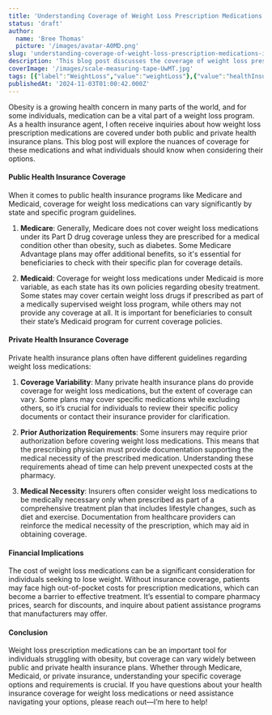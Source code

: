 ```yaml
---
title: 'Understanding Coverage of Weight Loss Prescription Medications in Health Insurance'
status: 'draft'
author:
  name: 'Bree Thomas'
  picture: '/images/avatar-A0MD.png'
slug: 'understanding-coverage-of-weight-loss-prescription-medications-in-health-insurance'
description: 'This blog post discusses the coverage of weight loss prescription medications under public health insurance (Medicare and Medicaid) and private health insurance, highlighting variability in coverage, prior authorization requirements, and the importance of understanding specific policy details.'
coverImage: '/images/scale-measuring-tape-UwMT.jpg'
tags: [{"label":"WeightLoss","value":"weightLoss"},{"value":"healthInsurance","label":"HealthInsurance"},{"label":"PrescriptionCoverage","value":"prescriptionCoverage"},{"label":"Medicare","value":"medicare"},{"label":"Medicaid","value":"medicaid"},{"label":"Obesity","value":"obesity"},{"label":"PrivateInsurance","value":"privateInsurance"},{"label":"HealthcareCosts","value":"healthcareCosts"}]
publishedAt: '2024-11-03T01:00:42.000Z'
---
```


Obesity is a growing health concern in many parts of the world, and for some individuals, medication can be a vital part of a weight loss program. As a health insurance agent, I often receive inquiries about how weight loss prescription medications are covered under both public and private health insurance plans. This blog post will explore the nuances of coverage for these medications and what individuals should know when considering their options.

#### **Public Health Insurance Coverage**

When it comes to public health insurance programs like Medicare and Medicaid, coverage for weight loss medications can vary significantly by state and specific program guidelines.

1. **Medicare**: Generally, Medicare does not cover weight loss medications under its Part D drug coverage unless they are prescribed for a medical condition other than obesity, such as diabetes. Some Medicare Advantage plans may offer additional benefits, so it's essential for beneficiaries to check with their specific plan for coverage details.

2. **Medicaid**: Coverage for weight loss medications under Medicaid is more variable, as each state has its own policies regarding obesity treatment. Some states may cover certain weight loss drugs if prescribed as part of a medically supervised weight loss program, while others may not provide any coverage at all. It is important for beneficiaries to consult their state’s Medicaid program for current coverage policies.

#### **Private Health Insurance Coverage**

Private health insurance plans often have different guidelines regarding weight loss medications:

1. **Coverage Variability**: Many private health insurance plans do provide coverage for weight loss medications, but the extent of coverage can vary. Some plans may cover specific medications while excluding others, so it’s crucial for individuals to review their specific policy documents or contact their insurance provider for clarification.

2. **Prior Authorization Requirements**: Some insurers may require prior authorization before covering weight loss medications. This means that the prescribing physician must provide documentation supporting the medical necessity of the prescribed medication. Understanding these requirements ahead of time can help prevent unexpected costs at the pharmacy.

3. **Medical Necessity**: Insurers often consider weight loss medications to be medically necessary only when prescribed as part of a comprehensive treatment plan that includes lifestyle changes, such as diet and exercise. Documentation from healthcare providers can reinforce the medical necessity of the prescription, which may aid in obtaining coverage.

#### **Financial Implications**

The cost of weight loss medications can be a significant consideration for individuals seeking to lose weight. Without insurance coverage, patients may face high out-of-pocket costs for prescription medications, which can become a barrier to effective treatment. It’s essential to compare pharmacy prices, search for discounts, and inquire about patient assistance programs that manufacturers may offer.

#### **Conclusion**

Weight loss prescription medications can be an important tool for individuals struggling with obesity, but coverage can vary widely between public and private health insurance plans. Whether through Medicare, Medicaid, or private insurance, understanding your specific coverage options and requirements is crucial. If you have questions about your health insurance coverage for weight loss medications or need assistance navigating your options, please reach out—I’m here to help!